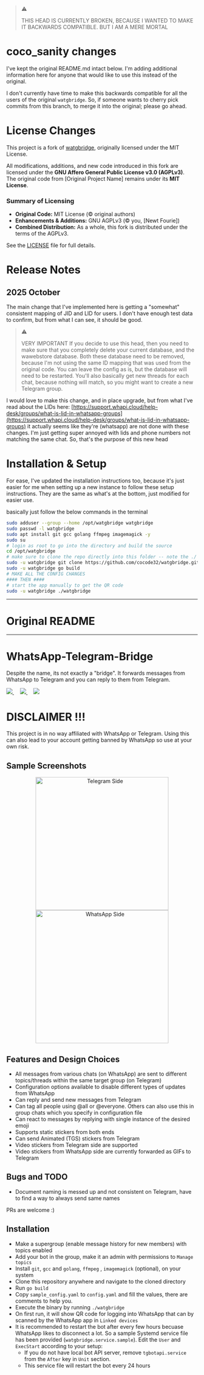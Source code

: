 > ⚠️
> 
> THIS HEAD IS CURRENTLY BROKEN, BECAUSE I WANTED TO MAKE IT BACKWARDS COMPATIBLE. BUT I AM A MERE MORTAL

# coco_sanity changes

I've kept the original README.md intact below. I'm adding additional information here for anyone that would like to use this instead of the original.

I don't currently have time to make this backwards compatible for all the users of the original `watgbridge`. So, if someone wants to cherry pick commits from this branch, to merge it into the original; please go ahead.

# License Changes

This project is a fork of [watgbridge](https://github.com/akshettrj/watgbridge), originally licensed under the MIT License.

All modifications, additions, and new code introduced in this fork are licensed under the **GNU Affero General Public License v3.0 (AGPLv3)**.  
The original code from [Original Project Name] remains under its **MIT License**.

### Summary of Licensing
- **Original Code:** MIT License (© original authors)
- **Enhancements & Additions:** GNU AGPLv3 (© you, [Newt Fourie])
- **Combined Distribution:** As a whole, this fork is distributed under the terms of the AGPLv3.

See the [LICENSE](./LICENSE) file for full details.


# Release Notes

## 2025 October

The main change that I've implemented here is getting a "somewhat" consistent mapping of JID and LID for users. I don't have enough test data to confirm, but from what I can see, it should be good.

> ⚠️
>
> VERY IMPORTANT
> If you decide to use this head, then you need to make sure that you completely delete your current database, and the wawebstore database. Both these database need to be removed, because I'm not using the same ID mapping that was used from the original code. You can leave the config as is, but the database will need to be restarted. You'll also basically get new threads for each chat, because nothing will match, so you might want to create a new Telegram group.

I would love to make this change, and in place upgrade, but from what I've read about the LIDs here: [https://support.whapi.cloud/help-desk/groups/what-is-lid-in-whatsapp-groups](https://support.whapi.cloud/help-desk/groups/what-is-lid-in-whatsapp-groups) it actually seems like they're (whatsapp) are not done with these changes. I'm just getting super annoyed with lids and phone numbers not matching the same chat. So, that's the purpose of this new head

# Installation & Setup

For ease, I've updated the installation instructions too, because it's just easier for me when setting up a new instance to follow these setup instructions. They are the same as what's at the bottom, just modified for easier use.

basically just follow the below commands in the terminal
```bash
sudo adduser --group --home /opt/watgbridge watgbridge
sudo passwd -l watgbridge
sudo apt install git gcc golang ffmpeg imagemagick -y
sudo su
# login as root to go into the directory and build the source
cd /opt/watgbridge
# make sure to clone the repo directly into this folder -- note the ./ at the end
sudo -u watgbridge git clone https://github.com/cocode32/watgbridge.git ./
sudo -u watgbridge go build
# MAKE ALL THE CONFIG CHANGES
#### THEN ####
# start the app manually to get the QR code
sudo -u watgbridge ./watgbridge
```

---
# Original README
---
# WhatsApp-Telegram-Bridge

Despite the name, its not exactly a "bridge". It forwards messages from WhatsApp to Telegram and you can reply to them
from Telegram.

<a href="https://t.me/PropheCProjects">
  <img src="https://img.shields.io/badge/Original_Author_Updates_Channel-2CA5E0?style=for-the-badge&logo=telegram&logoColor=white"></img>
</a>&nbsp; &nbsp;
<a href="https://t.me/WaTgBridge">
  <img src="https://img.shields.io/badge/Original_Author_Discussion_Group-2CA5E0?style=for-the-badge&logo=telegram&logoColor=white"></img>
</a>&nbsp; &nbsp;
<a href="https://youtu.be/xc75XLoTmA4">
  <img src="https://img.shields.io/badge/Setup_YouTube_Video-FF0000?style=for-the-badge&logo=youtube&logoColor=white"</img>
</a>

# DISCLAIMER !!!

This project is in no way affiliated with WhatsApp or Telegram. Using this can also lead to your account getting banned by WhatsApp so use at your own risk.

## Sample Screenshots

<p align="center">
  <img src="./assets/telegram_side_sample.png" width="350" alt="Telegram Side">
  <img src="./assets/whatsapp_side_sample.jpg" width="350" alt="WhatsApp Side">
</p>

## Features and Design Choices

- All messages from various chats (on WhatsApp) are sent to different topics/threads within the same target group (on Telegram)
- Configuration options available to disable different types of updates from WhatsApp
- Can reply and send new messages from Telegram
- Can tag all people using @all or @everyone. Others can also use this in group chats which you specify in configuration file
- Can react to messages by replying with single instance of the desired emoji
- Supports static stickers from both ends
- Can send Animated (TGS) stickers from Telegram
- Video stickers from Telegram side are supported
- Video stickers from WhatsApp side are currently forwarded as GIFs to Telegram

## Bugs and TODO

- Document naming is messed up and not consistent on Telegram, have to find a way to always send same names

PRs are welcome :)


## Installation

- Make a supergroup (enable message history for new members) with topics enabled
- Add your bot in the group, make it an admin with permissions to `Manage topics`
- Install `git`, `gcc` and `golang`, `ffmpeg` , `imagemagick` (optional), on your system
- Clone this repository anywhere and navigate to the cloned directory
- Run `go build`
- Copy `sample_config.yaml` to `config.yaml` and fill the values, there are comments to help you.
- Execute the binary by running `./watgbridge`
- On first run, it will show QR code for logging into WhatsApp that can by scanned by the WhatsApp app in `Linked devices`
- It is recommended to restart the bot after every few hours becuase WhatsApp likes to disconnect a lot. So a sample Systemd service file has been provided (`watgbridge.service.sample`). Edit the `User` and `ExecStart` according to your setup:
    - If you do not have local bot API server, remove `tgbotapi.service` from the `After` key in `Unit` section.
    - This service file will restart the bot every 24 hours
